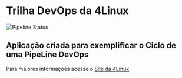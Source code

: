 # Trilha DevOps da 4Linux

<!-- Altere a Flag abaixo com sua URL do seu usuário do Github -->
![Pipeline Status](https://github.com/MuriloScheunemann/DevOpsLab-HelloWorld/actions/workflows/pipeline.yml/badge.svg) 


## Aplicação criada para exemplificar o Ciclo de uma PipeLine DevOps


Para maiores informações acesse o [Site da 4Linux](https://www.4linux.com.br/cursos/devops)
